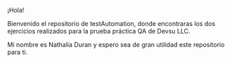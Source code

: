 ¡Hola!

Bienvenido el repositorio de testAutomation, donde encontraras los dos ejercicios realizados para la prueba práctica QA de Devsu LLC.

Mi nombre es Nathalia Duran y espero sea de gran utilidad este repositorio para ti.

